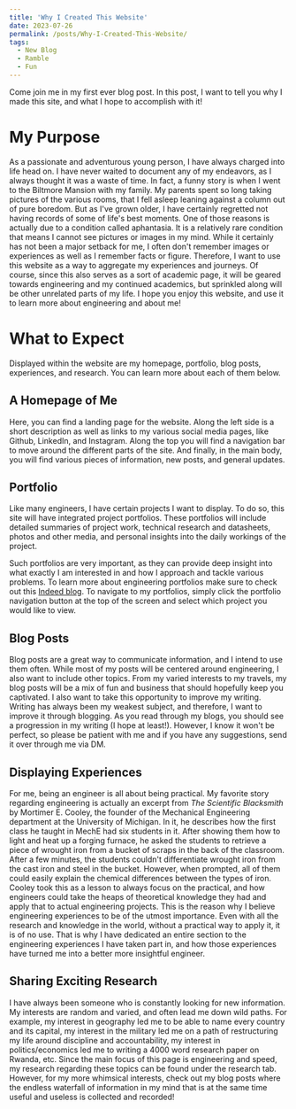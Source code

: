```yaml
---
title: 'Why I Created This Website'
date: 2023-07-26
permalink: /posts/Why-I-Created-This-Website/
tags:
  - New Blog
  - Ramble
  - Fun
---
```


Come join me in my first ever blog post. In this post, I want to tell you why I made this site, and what I hope to accomplish with it!

My Purpose
======
As a passionate and adventurous young person, I have always charged into life head on. I have never waited to document any of my endeavors, as I always thought it was a waste of time. In fact, a funny story is when I went to the Biltmore Mansion with my family. My parents spent so long taking pictures of the various rooms, that I fell asleep leaning against a column out of pure boredom. But as I've grown older, I have certainly regretted not having records of some of life's best moments. One of those reasons is actually due to a condition called aphantasia. It is a relatively rare condition that means I cannot see pictures or images in my mind. While it certainly has not been a major setback for me, I often don't remember images or experiences as well as I remember facts or figure. Therefore, I want to use this website as a way to aggregate my experiences and journeys. Of course, since this also serves as a sort of academic page, it will be geared towards engineering and my continued academics, but sprinkled along will be other unrelated parts of my life. I hope you enjoy this website, and use it to learn more about engineering and about me! 

What to Expect
======
Displayed within the website are my homepage, portfolio, blog posts, experiences, and research. You can learn more about each of them below.  

A Homepage of Me
-----
Here, you can find a landing page for the website. Along the left side is a short description as well as links to my various social media pages, like Github, LinkedIn, and Instagram. Along the top you will find a navigation bar to move around the different parts of the site. And finally, in the main body, you will find various pieces of information, new posts, and general updates.

Portfolio
------
Like many engineers, I have certain projects I want to display. To do so, this site will have integrated project portfolios. These portfolios will include detailed summaries of project work, technical research and datasheets, photos and other media, and personal insights into the daily workings of the project.

Such portfolios are very important, as they can provide deep insight into what exactly I am interested in and how I approach and tackle various problems. To learn more about engineering portfolios make sure to check out this [Indeed blog](https://www.indeed.com/career-advice/career-development/what-is-portfolio-engineering). To navigate to my portfolios, simply click the portfolio navigation button at the top of the screen and select which project you would like to view.

Blog Posts
-----
Blog posts are a great way to communicate information, and I intend to use them often. While most of my posts will be centered around engineering, I also want to include other topics. From my varied interests to my travels, my blog posts will be a mix of fun and business that should hopefully keep you captivated. I also want to take this opportunity to improve my writing. Writing has always been my weakest subject, and therefore, I want to improve it through blogging. As you read through my blogs, you should see a progression in my writing (I hope at least!). However, I know it won't be perfect, so please be patient with me and if you have any suggestions, send it over through me via DM.

Displaying Experiences
-----
For me, being an engineer is all about being practical. My favorite story regarding engineering is actually an excerpt from *The Scientific Blacksmith* by Mortimer E. Cooley, the founder of the Mechanical Engineering department at the University of Michigan. In it, he describes how the first class he taught in MechE had six students in it. After showing them how to light and heat up a forging furnace, he asked the students to retrieve a piece of wrought iron from a bucket of scraps in the back of the classroom. After a few minutes, the students couldn't differentiate wrought iron from the cast iron and steel in the bucket. However, when prompted, all of them could easily explain the chemical differences between the types of iron. Cooley took this as a lesson to always focus on the practical, and how engineers could take the heaps of theoretical knowledge they had and apply that to actual engineering projects. This is the reason why I believe engineering experiences to be of the utmost importance. Even with all the research and knowledge in the world, without a practical way to apply it, it is of no use. That is why I have dedicated an entire section to the engineering experiences I have taken part in, and how those experiences have turned me into a better more insightful engineer.

Sharing Exciting Research
-----
I have always been someone who is constantly looking for new information. My interests are random and varied, and often lead me down wild paths. For example, my interest in geography led me to be able to name every country and its capital, my interest in the military led me on a path of restructuring my life around discipline and accountability, my interest in politics/economics led me to writing a 4000 word research paper on Rwanda, etc. Since the main focus of this page is engineering and speed, my research regarding these topics can be found under the research tab. However, for my more whimsical interests, check out my blog posts where the endless waterfall of information in my mind that is at the same time useful and useless is collected and recorded!
